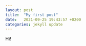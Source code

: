 ```yaml
---
layout: post
title:  "My first post"
date:   2021-09-25 19:43:57 +0200
categories: jekyll update
---
```


Hi!